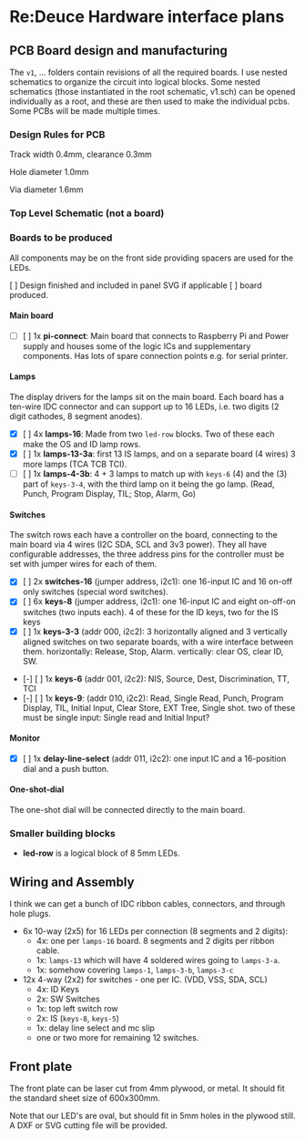 # Re:Deuce Hardware interface plans

## PCB Board design and manufacturing

The `v1`, ... folders contain revisions of all the required boards. I use nested
schematics to organize the circuit into logical blocks. Some nested schematics
(those instantiated in the root schematic, v1.sch) can be opened individually as
a root, and these are then used to make the individual pcbs. Some PCBs will be
made multiple times.

### Design Rules for PCB

Track width 0.4mm, clearance 0.3mm

Hole diameter 1.0mm

Via diameter 1.6mm

### Top Level Schematic (not a board)


### Boards to be produced

All components may be on the front side providing spacers are used for the LEDs.

[ ] Design finished and included in panel SVG if applicable [ ] board produced.

#### Main board

* [ ] [ ] 1x **pi-connect**: Main board that connects to Raspberry Pi and Power supply
  and houses some of the logic ICs and supplementary components. Has lots of
  spare connection points e.g. for serial printer.
  
#### Lamps

The display drivers for the lamps sit on the main board. Each board has a
ten-wire IDC connector and can support up to 16 LEDs, i.e. two digits (2 digit
cathodes, 8 segment anodes).

* [x] [ ] 4x **lamps-16**: Made from two `led-row` blocks. Two of these each make the OS
  and ID lamp rows.
* [x] [ ] 1x **lamps-13-3a**: first 13 IS lamps, and on a separate board (4 wires) 3
  more lamps (TCA TCB TCI).
* [ ] [ ] 1x **lamps-4-3b**: 4 + 3 lamps to match up with `keys-6` (4) and the (3) part
  of `keys-3-4`, with the third lamp on it being the go lamp. (Read, Punch,
  Program Display, TIL; Stop, Alarm, Go)

#### Switches

The switch rows each have a controller on the board, connecting to the main
board via 4 wires (I2C SDA, SCL and 3v3 power). They all have configurable
addresses, the three address pins for the controller must be set with jumper
wires for each of them.

* [x] [ ] 2x **switches-16** (jumper address, i2c1): one 16-input IC and 16 on-off only switches (special word
  switches).
* [x] [ ] 6x **keys-8** (jumper address, i2c1): one 16-input IC and eight on-off-on switches (two inputs each).
  4 of these for the ID keys, two for the IS keys
* [x] [ ] 1x **keys-3-3** (addr 000, i2c2): 3 horizontally aligned and 3 vertically aligned switches on
  two separate boards, with a wire interface between them. horizontally:
  Release, Stop, Alarm. vertically: clear OS, clear ID, SW.
* [-] [ ] 1x **keys-6** (addr 001, i2c2): NIS, Source, Dest, Discrimination, TT, TCI
* [-] [ ] 1x **keys-9**: (addr 010, i2c2): Read, Single Read, Punch, Program Display, TIL, Initial
  Input, Clear Store, EXT Tree, Single shot. two of these must be single input:
  Single read and Initial Input?
  
#### Monitor

* [x] [ ] 1x **delay-line-select** (addr 011, i2c2): one input IC and a 16-position dial and a push button.


#### One-shot-dial

The one-shot dial will be connected directly to the main board.

### Smaller building blocks

* **led-row** is a logical block of 8 5mm LEDs.

## Wiring and Assembly

I think we can get a bunch of IDC ribbon cables, connectors, and through hole plugs.

* 6x 10-way (2x5) for 16 LEDs per connection (8 segments and 2 digits):
  * 4x: one per `lamps-16` board. 8 segments and 2 digits per ribbon cable.
  * 1x: `lamps-13` which will have 4 soldered wires going to `lamps-3-a`.
  * 1x: somehow covering `lamps-1`, `lamps-3-b`, `lamps-3-c`
* 12x 4-way (2x2) for switches - one per IC. (VDD, VSS, SDA, SCL) 
  * 4x: ID Keys
  * 2x: SW Switches
  * 1x: top left switch row
  * 2x: IS (`keys-8`, `keys-5`)
  * 1x: delay line select and mc slip
  * one or two more for remaining 12 switches.

## Front plate

The front plate can be laser cut from 4mm plywood, or metal. It should fit the
standard sheet size of 600x300mm.

Note that our LED's are oval, but should fit in 5mm holes in the plywood still.
A DXF or SVG cutting file will be provided.
